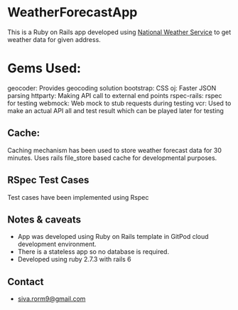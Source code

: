 # WeatherForecastApp

This is a Ruby on Rails app developed using [National Weather Service](https://api.weather.gov) to get weather data for given address. 

# Gems Used:
geocoder: Provides geocoding solution
bootstrap: CSS
oj: Faster JSON parsing
httparty: Making API call to external end points
rspec-rails: rspec for testing
webmock: Web mock to stub requests during testing
vcr: Used to make an actual API all and test result which can be played later for testing

## Cache:

Caching mechanism has been used to store weather forecast data for 30 minutes. Uses rails file_store based cache for developmental purposes.

## RSpec Test Cases

Test cases have been implemented using Rspec

## Notes & caveats

* App was developed using Ruby on Rails template in GitPod cloud development environment.
* There is a stateless app so no database is required.
* Developed using ruby 2.7.3 with rails 6

## Contact

* siva.rorm9@gmail.com